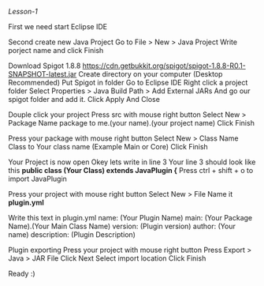 *Lesson-1*

First we need start Eclipse IDE

Second create new Java Project
Go to File > New > Java Project
Write porject name and click Finish

Download Spigot 1.8.8
https://cdn.getbukkit.org/spigot/spigot-1.8.8-R0.1-SNAPSHOT-latest.jar
Create directory on your computer (Desktop Recommended)
Put Spigot in folder
Go to Eclipse IDE
Right click a project folder
Select Properties > Java Build Path >  Add External JARs
And go our spigot folder and add it.
Click Apply And Close

Douple click your project
Press src with mouse right button
Select New > Package
Name package to me.(your name).(your project name)
Click Finish

Press your package with mouse right button
Select New > Class
Name Class to Your class name (Example Main or Core)
Click Finish

Your Project is now open
Okey lets write in line 3
Your line 3 should look like this **public class (Your Class) extends JavaPlugin {**
Press ctrl + shift + o to import JavaPlugin

Press your project with mouse right button
Select New > File
Name it **plugin.yml**

Write this text in plugin.yml
name: (Your Plugin Name)
main: (Your Package Name).(Your Main Class Name)
version: (Plugin version)
author: (Your name)
description: (Plugin Description)

Plugin exporting
Press your project with mouse right button
Press Export > Java > JAR File
Click Next
Select import location
Click Finish

Ready :)
